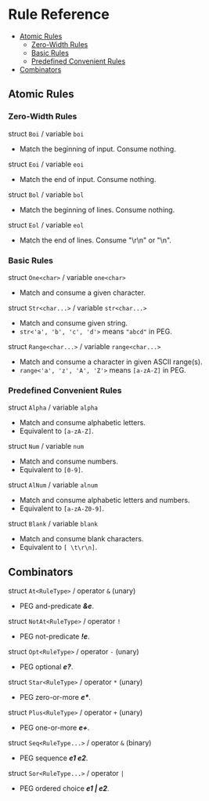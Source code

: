 # Rule Reference

- [Atomic Rules](#atomic-rules)
  - [Zero-Width Rules](#zero-width-rules)
  - [Basic Rules](#basic-rules)
  - [Predefined Convenient Rules](#predefined-convenient-rules)
- [Combinators](#combinators)

## Atomic Rules

### Zero-Width Rules

struct `Boi` / variable `boi`
- Match the beginning of input. Consume nothing.

struct `Eoi` / variable `eoi`
- Match the end of input. Consume nothing.

struct `Bol` / variable `bol`
- Match the beginning of lines. Consume nothing.

struct `Eol` / variable `eol`
- Match the end of lines. Consume "\r\n" or "\n".

### Basic Rules

struct `One<char>` / variable `one<char>`
- Match and consume a given character.

struct `Str<char...>` / variable `str<char...>`
- Match and consume given string.
- `str<'a', 'b', 'c', 'd'>` means `"abcd"` in PEG.

struct `Range<char...>` / variable `range<char...>`
- Match and consume a character in given ASCII range(s).
- `range<'a', 'z', 'A', 'Z'>` means `[a-zA-Z]` in PEG.

### Predefined Convenient Rules

struct `Alpha` / variable `alpha`
- Match and consume alphabetic letters.
- Equivalent to `[a-zA-Z]`.

struct `Num` / variable `num`
- Match and consume numbers.
- Equivalent to `[0-9]`.

struct `AlNum` / variable `alnum`
- Match and consume alphabetic letters and numbers.
- Equivalent to `[a-zA-Z0-9]`.

struct `Blank` / variable `blank`
- Match and consume blank characters.
- Equivalent to `[ \t\r\n]`.

## Combinators

struct `At<RuleType>` / operator `&` (unary)
- PEG and-predicate ***&e***.

struct `NotAt<RuleType>` / operator `!`
- PEG not-predicate ***!e***.

struct `Opt<RuleType>` / operator `-` (unary)
- PEG optional ***e?***.

struct `Star<RuleType>` / operator `*` (unary)
- PEG zero-or-more ___e*___.

struct `Plus<RuleType>` / operator `+` (unary)
- PEG one-or-more ***e+***.

struct `Seq<RuleType...>` / operator `&` (binary)
- PEG sequence ***e1 e2***.

struct `Sor<RuleType...>` / operator `|`
- PEG ordered choice ***e1 | e2***.

